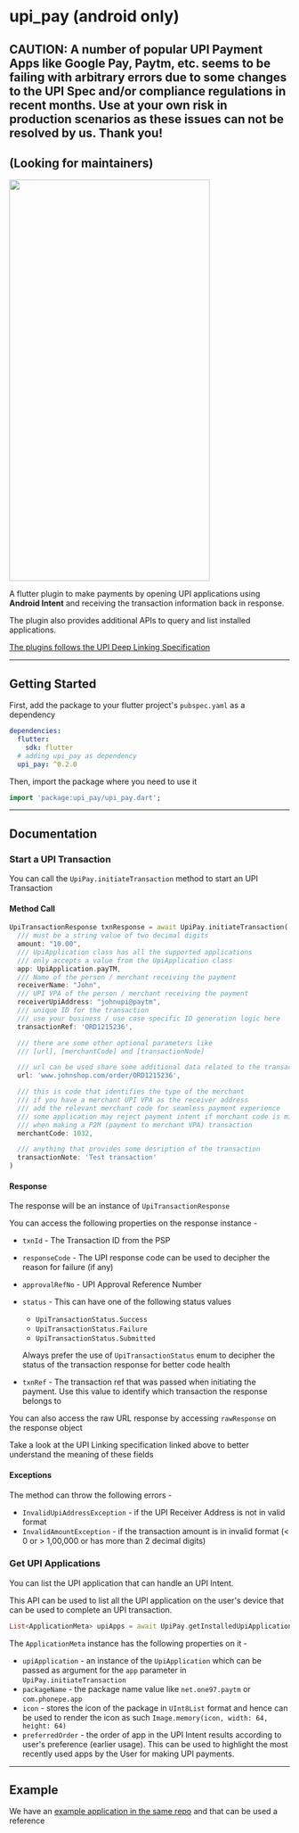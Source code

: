 # upi_pay (android only)

## CAUTION: A number of popular UPI Payment Apps like Google Pay, Paytm, etc. seems to be failing with arbitrary errors due to some changes to the UPI Spec and/or compliance regulations in recent months. Use at your own risk in production scenarios as these issues can not be resolved by us. Thank you!

## (Looking for maintainers)

<img src="https://user-images.githubusercontent.com/12991390/69864983-244be680-12c6-11ea-918a-9d06c5e87110.png" height="720" width="360">

A flutter plugin to make payments by opening UPI applications using **Android Intent** and receiving the transaction information back in response.

The plugin also provides additional APIs to query and list installed applications.

[The plugins follows the UPI Deep Linking Specification](https://www.npci.org.in/sites/default/files/UPI%20Linking%20Specs_ver%201.6.pdf)

---

## Getting Started

First, add the package to your flutter project's `pubspec.yaml` as a dependency

```yaml
dependencies:
  flutter:
    sdk: flutter
  # adding upi_pay as dependency
  upi_pay: ^0.2.0
```

Then, import the package where you need to use it

```dart
import 'package:upi_pay/upi_pay.dart';
```

---

## Documentation

### Start a UPI Transaction

You can call the `UpiPay.initiateTransaction` method to start an UPI Transaction

#### Method Call

```dart
UpiTransactionResponse txnResponse = await UpiPay.initiateTransaction(
  /// must be a string value of two decimal digits
  amount: "10.00",
  /// UpiApplication class has all the supported applications
  /// only accepts a value from the UpiApplication class
  app: UpiApplication.payTM,
  /// Name of the person / merchant receiving the payment
  receiverName: "John",
  /// UPI VPA of the person / merchant receiving the payment
  receiverUpiAddress: "johnupi@paytm",
  /// unique ID for the transaction
  /// use your business / use case specific ID generation logic here
  transactionRef: 'ORD1215236',

  /// there are some other optional parameters like
  /// [url], [merchantCode] and [transactionNode]

  /// url can be used share some additional data related to the transaction like invoice copy, etc.
  url: 'www.johnshop.com/order/ORD1215236',

  /// this is code that identifies the type of the merchant
  /// if you have a merchant UPI VPA as the receiver address
  /// add the relevant merchant code for seamless payment experience
  /// some application may reject payment intent if merchant code is missing
  /// when making a P2M (payment to merchant VPA) transaction
  merchantCode: 1032,

  /// anything that provides some desription of the transaction
  transactionNote: 'Test transaction'
)
```

#### Response

The response will be an instance of `UpiTransactionResponse`

You can access the following properties on the response instance -

- `txnId` - The Transaction ID from the PSP
- `responseCode` - The UPI response code can be used to decipher the reason for failure (if any)
- `approvalRefNo` - UPI Approval Reference Number
- `status` - This can have one of the following status values

  - `UpiTransactionStatus.Success`
  - `UpiTransactionStatus.Failure`
  - `UpiTransactionStatus.Submitted`

  Always prefer the use of `UpiTransactionStatus` enum to decipher the status of the transaction response for better code health

- `txnRef` - The transaction ref that was passed when initiating the payment. Use this value to identify which transaction the response belongs to

You can also access the raw URL response by accessing `rawResponse` on the response object

Take a look at the UPI Linking specification linked above to better understand the meaning of these fields

#### Exceptions

The method can throw the following errors -

- `InvalidUpiAddressException` - if the UPI Receiver Address is not in valid format
- `InvalidAmountException` - if the transaction amount is in invalid format (< 0 or > 1,00,000 or has more than 2 decimal digits)

### Get UPI Applications

You can list the UPI application that can handle an UPI Intent.

This API can be used to list all the UPI application on the user's device that can be used to complete an UPI transaction.

```dart
List<ApplicationMeta> upiApps = await UpiPay.getInstalledUpiApplications();
```

The `ApplicationMeta` instance has the following properties on it -

- `upiApplication` - an instance of the `UpiApplication` which can be passed as argument for the `app` parameter in `UpiPay.initiateTransaction`
- `packageName` - the package name value like `net.one97.paytm` or `com.phonepe.app`
- `icon` - stores the icon of the package in `UInt8List` format and hence can be used to render the icon as such `Image.memory(icon, width: 64, height: 64)`
- `preferredOrder` - the order of app in the UPI Intent results according to user's preference (earlier usage). This can be used to highlight the most recently used apps by the User for making UPI payments.

---

## Example

We have an [example application in the same repo](https://github.com/drenther/upi_pay/tree/master/example) and that can be used a reference
